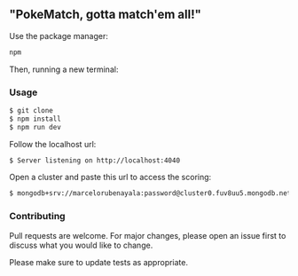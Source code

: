 ## "PokeMatch, gotta match'em all!"

Use the package manager:

```bash
npm
```
Then, running a new terminal:
 
### Usage

```bash
$ git clone
$ npm install
$ npm run dev
```
Follow the localhost url: 

```bash
$ Server listening on http://localhost:4040
```
Open a cluster and paste this url to access the scoring:

```bash
$ mongodb+srv://marcelorubenayala:password@cluster0.fuv8uu5.mongodb.net/pokeDB
```

### Contributing

Pull requests are welcome. For major changes, please open an issue first
to discuss what you would like to change.

Please make sure to update tests as appropriate.